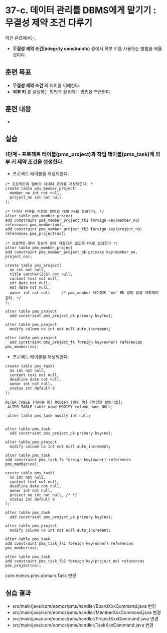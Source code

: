 # 37-c. 데이터 관리를 DBMS에게 맡기기 : 무결성 제약 조건 다루기

이번 훈련에서는,
- **무결성 제약 조건(integrity constraints)** 중에서 외부 키를 사용하는 방법을 배울 것이다.


## 훈련 목표
- **무결성 제약 조건** 의 의미를 이해한다.
- **외부 키** 를 설정하는 방법과 활용하는 방법을 연습한다.

## 훈련 내용
-

## 실습

### 1단계 - 프로젝트 테이블(pms_project)과 작업 테이블(pms_task)에 외부 키 제약 조건을 설정한다.

- 프로젝트 테이블을 재정의한다.
```
/* 프로젝트와 멤버의 다대다 관계를 재정의한다. *.
create table pms_member_project(
  member_no int not null,
  project_no int not null
);

/* 다대다 관계를 저장할 컬럼의 대해 FK를 설정한다. */
alter table pms_member_project
add constraint pms_member_project_fk1 foreign key(member_no) references pms_member(no),
add constraint pms_member_project_fk2 foreign key(project_no) references pms_project(no);

/* 프로젝트-멤버 정보가 중복 저장되지 않도록 PK로 설정한다 */
alter table pms_member_project
add constraint pms_member_project_pk primary key(member_no, project_no);

```

```
create table pms_project(
  no int not null,
  title varchar(255) not null,
  content text not null,
  sdt date not null,
  edt date not null,
  owner int not null     /* pms_member 테이블의 'no' PK 컬럼 값을 저장해야 한다. */
);

alter table pms_project
  add constraint pms_project_pk primary key(no);

alter table pms_project
  modify column no int not null auto_increment;

alter table pms_project
  add constraint pms_project_fk foreign key(owner) references pms_member(no);
```

- 프로젝트 테이블을 재정의한다.
```
create table pms_task(
  no int not null,
  content text not null,
  deadline date not null,
  owner int not null,
  status int default 0
);

ALTER TABLE [테이블 명] MODIFY [컬럼 명] [변경할 컬럼타입];
 ALTER TABLE table_name MODIFY column_name NULL;

 alter table pms_task modify int null;


alter table pms_task
  add constraint pms_project_pk primary key(no);

alter table pms_project
  modify column no int not null auto_increment;

alter table pms_task
add constraint pms_task_fk foreign key(owner) references pms_member(no);
```


```
create table pms_task(
  no int not null,
  content text not null,
  deadline date not null,
  owner int not null,
  project_no int not null, /* */
  status int default 0
);

alter table pms_task
  add constraint pms_project_pk primary key(no);

alter table pms_project
  modify column no int not null auto_increment;

alter table pms_task
add constraint pms_task_fk1 foreign key(owner) references pms_member(no);

alter table pms_task
add constraint pms_task_fk2 foreign key(project_no) references pms_project(no);
```

com.eomcs.pms.domain.Task 변경




## 실습 결과
- src/main/java/com/eomcs/pms/handler/BoardXxxCommand.java 변경
- src/main/java/com/eomcs/pms/handler/MemberXxxCommand.java 변경
- src/main/java/com/eomcs/pms/handler/ProjectXxxCommand.java 변경
- src/main/java/com/eomcs/pms/handler/TaskXxxCommand.java 변경

